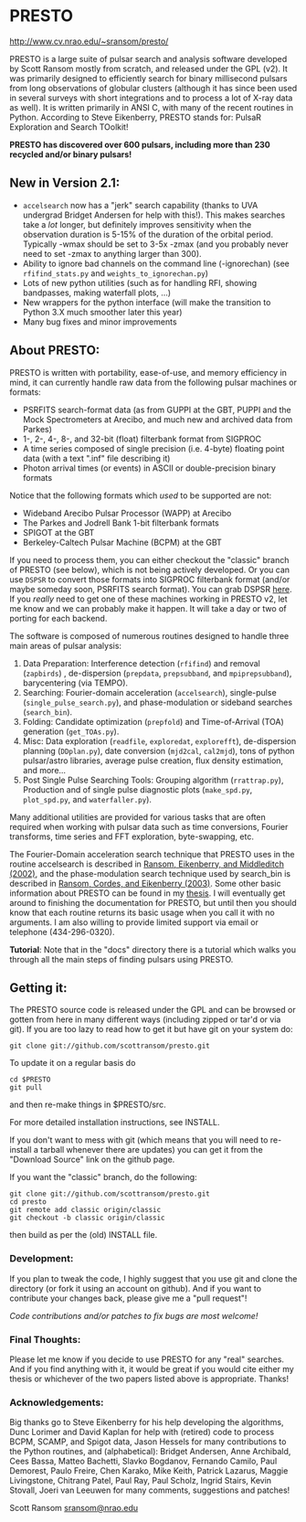 # PRESTO

http://www.cv.nrao.edu/~sransom/presto/

PRESTO is a large suite of pulsar search and analysis software
developed by Scott Ransom mostly from scratch, and released under the
GPL (v2).  It was primarily designed to efficiently search for binary
millisecond pulsars from long observations of globular clusters
(although it has since been used in several surveys with short
integrations and to process a lot of X-ray data as well).  It is
written primarily in ANSI C, with many of the recent routines in
Python.  According to Steve Eikenberry, PRESTO stands for: PulsaR
Exploration and Search TOolkit!

**PRESTO has discovered over 600 pulsars, including more than 230
recycled and/or binary pulsars!**

## New in Version 2.1:
 * `accelsearch` now has a "jerk" search capability (thanks to UVA
   undergrad Bridget Andersen for help with this!).  This makes
   searches take a *lot* longer, but definitely improves sensitivity
   when the observation duration is 5-15% of the duration of the orbital
   period.  Typically -wmax should be set to 3-5x -zmax (and you probably
   never need to set -zmax to anything larger than 300).
 * Ability to ignore bad channels on the command line (-ignorechan)
   (see `rfifind_stats.py` and `weights_to_ignorechan.py`)
 * Lots of new python utilities (such as for handling RFI, showing
   bandpasses, making waterfall plots, ...)
 * New wrappers for the python interface (will make the transition
   to Python 3.X much smoother later this year)
 * Many bug fixes and minor improvements

## About PRESTO:
PRESTO is written with portability, ease-of-use, and memory efficiency
in mind, it can currently handle raw data from the following pulsar
machines or formats:

 * PSRFITS search-format data (as from GUPPI at the GBT, PUPPI and
   the Mock Spectrometers at Arecibo, and much new and archived data
   from Parkes)
 * 1-, 2-, 4-, 8-, and 32-bit (float) filterbank format from SIGPROC
 * A time series composed of single precision (i.e. 4-byte) 
   floating point data (with a text ".inf" file describing it)
 * Photon arrival times (or events) in ASCII or double-precision 
   binary formats

Notice that the following formats which *used* to be supported are not:

 * Wideband Arecibo Pulsar Processor (WAPP) at Arecibo
 * The Parkes and Jodrell Bank 1-bit filterbank formats
 * SPIGOT at the GBT
 * Berkeley-Caltech Pulsar Machine (BCPM) at the GBT

If you need to process them, you can either checkout the "classic"
branch of PRESTO (see below), which is not being actively developed.
Or you can use `DSPSR` to convert those formats into SIGPROC
filterbank format (and/or maybe someday soon, PSRFITS search format).
You can grab DSPSR [here](http://dspsr.sourceforge.net).  If you
*really* need to get one of these machines working in PRESTO v2, let
me know and we can probably make it happen.  It will take a day or two
of porting for each backend.

The software is composed of numerous routines designed to handle three
main areas of pulsar analysis:

1. Data Preparation: Interference detection (`rfifind`) and removal
   (`zapbirds`) , de-dispersion (`prepdata`, `prepsubband`, and
   `mpiprepsubband`), barycentering (via TEMPO).
2. Searching: Fourier-domain acceleration (`accelsearch`), single-pulse
   (`single_pulse_search.py`), and phase-modulation or sideband searches
   (`search_bin`).
3. Folding: Candidate optimization (`prepfold`) and Time-of-Arrival
   (TOA) generation (`get_TOAs.py`).
4. Misc: Data exploration (`readfile`, `exploredat`, `explorefft`),
   de-dispersion planning (`DDplan.py`), date conversion (`mjd2cal`,
   `cal2mjd`), tons of python pulsar/astro libraries, average pulse
   creation, flux density estimation, and more...
5. Post Single Pulse Searching Tools: Grouping algorithm (`rrattrap.py`),
   Production and of single pulse diagnostic plots (`make_spd.py`,
   `plot_spd.py`, and `waterfaller.py`).

Many additional utilities are provided for various tasks that are
often required when working with pulsar data such as time conversions,
Fourier transforms, time series and FFT exploration, byte-swapping,
etc.

The Fourier-Domain acceleration search technique that PRESTO uses in
the routine accelsearch is described in [Ransom, Eikenberry, and
Middleditch
(2002)](http://adsabs.harvard.edu/abs/2002AJ....124.1788R), and the
phase-modulation search technique used by search_bin is described in
[Ransom, Cordes, and Eikenberry
(2003)](http://adsabs.harvard.edu/abs/2003ApJ...589..911R).  Some
other basic information about PRESTO can be found in my
[thesis](http://www.cv.nrao.edu/~sransom/ransom_thesis_2001.pdf).  I
will eventually get around to finishing the documentation for PRESTO,
but until then you should know that each routine returns its basic
usage when you call it with no arguments.  I am also willing to
provide limited support via email or telephone (434-296-0320).

**Tutorial**: Note that in the "docs" directory there is a tutorial
which walks you through all the main steps of finding pulsars using
PRESTO.

## Getting it: 
The PRESTO source code is released under the GPL and
can be browsed or gotten from here in many different ways
(including zipped or tar'd or via git).  If you are too lazy to
read how to get it but have git on your system do:

    git clone git://github.com/scottransom/presto.git

To update it on a regular basis do

    cd $PRESTO
    git pull

and then re-make things in $PRESTO/src. 

For more detailed installation instructions, see INSTALL.

If you don't want to mess with git (which means that you will need to
re-install a tarball whenever there are updates) you can get it from
the "Download Source" link on the github page.

If you want the "classic" branch, do the following:

    git clone git://github.com/scottransom/presto.git
    cd presto
    git remote add classic origin/classic 
    git checkout -b classic origin/classic

then build as per the (old) INSTALL file.

### Development:

If you plan to tweak the code, I highly suggest that you use git and
clone the directory (or fork it using an account on github).  And if
you want to contribute your changes back, please give me a "pull
request"!

*Code contributions and/or patches to fix bugs are most welcome!*

### Final Thoughts:
Please let me know if you decide to use PRESTO for any "real"
searches.  And if you find anything with it, it would be great if you
would cite either my thesis or whichever of the two papers listed
above is appropriate.  Thanks!

### Acknowledgements:
Big thanks go to Steve Eikenberry for his help developing the
algorithms, Dunc Lorimer and David Kaplan for help with (retired) code
to process BCPM, SCAMP, and Spigot data, Jason Hessels for many
contributions to the Python routines, and (alphabetical): Bridget
Andersen, Anne Archibald, Cees Bassa, Matteo Bachetti, Slavko
Bogdanov, Fernando Camilo, Paul Demorest, Paulo Freire, Chen Karako,
Mike Keith, Patrick Lazarus, Maggie Livingstone, Chitrang Patel, Paul
Ray, Paul Scholz, Ingrid Stairs, Kevin Stovall, Joeri van Leeuwen for
many comments, suggestions and patches!

Scott Ransom <sransom@nrao.edu>
